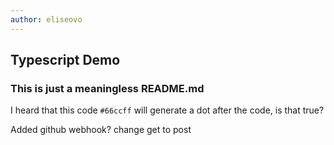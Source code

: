 ```yaml
---
author: eliseovo
---
```


## Typescript Demo

### This is just a meaningless README.md

I heard that this code `#66ccff` will generate a dot after the code, is that true?

Added github webhook?
change get to post 